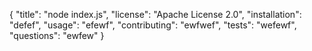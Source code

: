 {
	"title": "node index.js",
	"license": "Apache License 2.0",
	"installation": "defef",
	"usage": "efewf",
	"contributing": "ewfwef",
	"tests": "wefewf",
	"questions": "ewfew"
}
